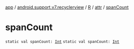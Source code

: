 [app](../../../index.md) / [android.support.v7.recyclerview](../../index.md) / [R](../index.md) / [attr](index.md) / [spanCount](./span-count.md)

# spanCount

`static val spanCount: `[`Int`](https://kotlinlang.org/api/latest/jvm/stdlib/kotlin/-int/index.html)
`static val spanCount: `[`Int`](https://kotlinlang.org/api/latest/jvm/stdlib/kotlin/-int/index.html)